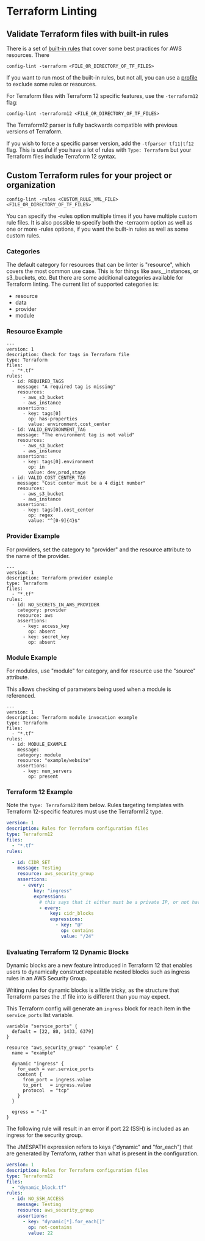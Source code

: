 # Terraform Linting

## Validate Terraform files with built-in rules

There is a set of [built-in rules](/cli/assets/terraform.yml) that cover some best practices for AWS resources.
There

```
config-lint -terraform <FILE_OR_DIRECTORY_OF_TF_FILES>
```

If you want to run most of the built-in rules, but not all, you can use a [profile](docs/profiles.md) to exclude some rules or resources.

For Terraform files with Terraform 12 specific features, use the `-terraform12` flag:

```
config-lint -terraform12 <FILE_OR_DIRECTORY_OF_TF_FILES>
```

The Terraform12 parser is fully backwards compatible with previous versions of Terraform.

If you wish to force a specific parser version, add the `-tfparser tf11|tf12` flag. This is useful if you have a lot of rules with `Type: Terraform` but your Terraform files include Terraform 12 syntax. 

## Custom Terraform rules for your project or organization

```
config-lint -rules <CUSTOM_RULE_YML_FILE> <FILE_OR_DIRECTORY_OF_TF_FILES>
```

You can specify the -rules option multiple times if you have multiple custom rule files. It is also possible to specify both the -terraorm option as well as one or more -rules options, if you want the built-in rules as well as some custom rules.

### Categories

The default category for resources that can be linter is "resource", which covers the most common use case. This is for things like aws__instances, or s3_buckets, etc. But there are some additional categories available for Terraform linting. The current list of supported categories is:

* resource
* data
* provider
* module

### Resource Example

```
---
version: 1
description: Check for tags in Terraform file
type: Terraform
files:
  - "*.tf"
rules:
  - id: REQUIRED_TAGS
    message: "A required tag is missing"
    resources:
      - aws_s3_bucket
      - aws_instance
    assertions:
      - key: tags[0]
        op: has-properties
        value: environment,cost_center
  - id: VALID_ENVIRONMENT_TAG
    message: "The environment tag is not valid"
    resources:
      - aws_s3_bucket
      - aws_instance
    assertions:
      - key: tags[0].environment
        op: in
        value: dev,prod,stage
  - id: VALID_COST_CENTER_TAG
    message: "Cost center must be a 4 digit number"
    resources:
      - aws_s3_bucket
      - aws_instance
    assertions:
      - key: tags[0].cost_center
        op: regex
        value: "^[0-9]{4}$"
```

### Provider Example

For providers, set the category to "provider" and the resource attribute to the name of the provider.

```
---
version: 1
description: Terraform provider example
type: Terraform
files:
  - "*.tf"
rules:
  - id: NO_SECRETS_IN_AWS_PROVIDER
    category: provider
    resource: aws
    assertions:
      - key: access_key
        op: absent
      - key: secret_key
        op: absent
```

### Module Example

For modules, use "module" for category, and for resource use the "source" attribute.

This allows checking of parameters being used when a module is referenced.


```
---
version: 1
description: Terraform module invocation example
type: Terraform
files:
  - "*.tf"
rules:
  - id: MODULE_EXAMPLE
    message:
    category: module
    resource: "example/website"
    assertions:
      - key: num_servers
        op: present
```

### Terraform 12 Example

Note the `type: Terraform12` item below. Rules targeting templates with Terraform 12-specific features must use the Terraform12 type.

```yaml
version: 1
description: Rules for Terraform configuration files
type: Terraform12
files:
  - "*.tf"
rules:

  - id: CIDR_SET
    message: Testing
    resource: aws_security_group
    assertions:
      - every:
          key: "ingress"
          expressions:
            # this says that it either must be a private IP, or not have IP regex (eg sg string, interpolation)
            - every:
                key: cidr_blocks
                expressions:
                  - key: "@"
                    op: contains
                    value: "/24"
```

### Evaluating Terraform 12 Dynamic Blocks

Dynamic blocks are a new feature introduced in Terraform 12 that enables users to dynamically construct repeatable nested blocks such as ingress rules in an AWS Security Group.

Writing rules for dynamic blocks is a little tricky, as the structure that Terraform parses the .tf file into is different than you may expect.

This Terraform config will generate an `ingress` block for reach item in the `service_ports` list variable.
```hcl-terraform
variable "service_ports" {
  default = [22, 80, 1433, 6379]
}

resource "aws_security_group" "example" {
  name = "example"

  dynamic "ingress" {
    for_each = var.service_ports
    content {
      from_port = ingress.value
      to_port   = ingress.value
      protocol  = "tcp"
    }
  }

  egress = "-1"
}
```

The following rule will result in an error if port 22 (SSH) is included as an ingress for the security group.

The JMESPATH expression refers to keys ("dynamic" and "for_each") that are generated by Terraform, rather than what is present in the configuration.

```yaml
version: 1
description: Rules for Terraform configuration files
type: Terraform12
files:
  - "dynamic_block.tf"
rules:
  - id: NO_SSH_ACCESS
    message: Testing
    resource: aws_security_group
    assertions:
      - key: "dynamic[*].for_each[]"
        op: not-contains
        value: 22
```


